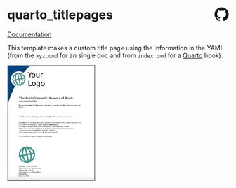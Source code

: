 # quarto_titlepages <a href="https://github.com/nmfs-opensci/quarto_titlepages"><img src="https://raw.githubusercontent.com/nmfs-opensci/assets/main/images/GitHub-Mark-32px.png" align="right"/></a>

[Documentation](https://nmfs-opensci.github.io/quarto_titlepages/)

This template makes a custom title page using the information in the YAML (from the `xyz.qmd` for an single doc and from `index.qmd` for a [Quarto](https://quarto.org/) book). 

<a href="https://nmfs-opensci.github.io/quarto_titlepages/images/paste-CC55A28D.png"><img src="./images/bg-image.png" width="200"/></a>
